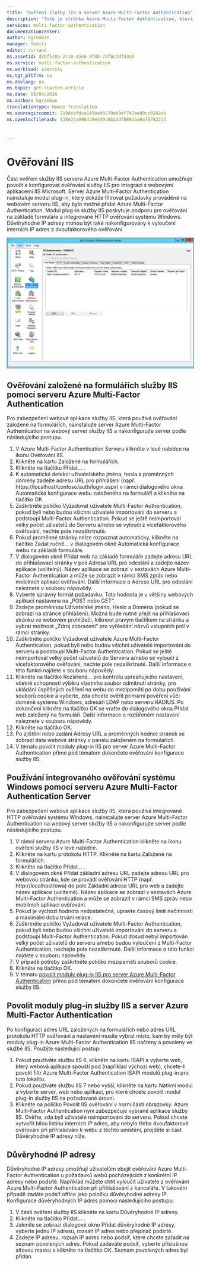 ```yaml
---
title: "Ověření služby IIS a server Azure Multi-Factor Authentication"
description: "Toto je stránka Azure Multi-Factor Authentication, která vám pomůže při nasazení ověření IIS a serveru Azure Multi-Factor Authentication."
services: multi-factor-authentication
documentationcenter: 
author: kgremban
manager: femila
editor: curtand
ms.assetid: d1bf1c8a-2c10-4ae6-9f4b-75f0c3df43eb
ms.service: multi-factor-authentication
ms.workload: identity
ms.tgt_pltfrm: na
ms.devlang: na
ms.topic: get-started-article
ms.date: 08/04/2016
ms.author: kgremban
translationtype: Human Translation
ms.sourcegitcommit: 219dcbfdca145bedb570eb9ef747ee00cc0342eb
ms.openlocfilehash: 138e23a0964c0e540c6b2ddf8891aa9af6782233


---
```

# <a name="iis-authentication"></a>Ověřování IIS
Část ověření služby IIS serveru Azure Multi-Factor Authentication umožňuje povolit a konfigurovat ověřování služby IIS pro integraci s webovými aplikacemi IIS Microsoft. Server Azure Multi-Factor Authentication nainstaluje modul plug-in, který dokáže filtrovat požadavky prováděné na webovém serveru IIS, aby bylo možné přidat Azure Multi-Factor Authentication. Modul plug-in služby IIS poskytuje podporu pro ověřování na základě formuláře a integrované HTTP ověřování systému Windows. Důvěryhodné IP adresy mohou být také nakonfigurovány k vyloučení interních IP adres z dvoufaktorového ověřování.

![Ověřování IIS](./media/multi-factor-authentication-get-started-server-iis/iis.png)

## <a name="using-formbased-iis-authentication-with-azure-multifactor-authentication-server"></a>Ověřování založené na formulářích služby IIS pomocí serveru Azure Multi-Factor Authentication
Pro zabezpečení webové aplikace služby IIS, která používá ověřování založené na formulářích, nainstalujte server Azure Multi-Factor Authentication na webový server služby IIS a nakonfigurujte server podle následujícího postupu.

1. V Azure Multi-Factor Authentication Serveru klikněte v levé nabídce na ikonu Ověřování IIS.
2. Klikněte na kartu Založené na formulářích.
3. Klikněte na tlačítko Přidat... .
4. K automatické detekci uživatelského jména, hesla a proměnných domény zadejte adresu URL pro přihlášení (např. https://localhost/contoso/auth/login.aspx) v rámci dialogového okna Automatická konfigurace webu založeného na formuláři a klikněte na tlačítko OK.
5. Zaškrtněte políčko Vyžadovat uživatele Multi-Factor Authentication, pokud byli nebo budou všichni uživatelé importováni do serveru a podstoupí Multi-Factor Authentication. Pokud se ještě neimportoval velký počet uživatelů do Serveru a/nebo se vyloučí z vícefaktorového ověřování, nechte pole nezaškrtnuté.
6. Pokud proměnné stránky nelze rozpoznat automaticky, klikněte na tlačítko Zadat ručně... v dialogovém okně Automatická konfigurace webu na základě formuláře.
7. V dialogovém okně Přidat web na základě formuláře zadejte adresu URL do přihlašovací stránky v poli Adresa URL pro odeslání a zadejte název aplikace (volitelný). Název aplikace se zobrazí v sestavách Azure Multi-Factor Authentication a může se zobrazit v rámci SMS zpráv nebo mobilních aplikací ověřování. Další informace o Adrese URL pro odeslání naleznete v souboru nápovědy.
8. Vyberte správný formát požadavku. Tato hodnota je u většiny webových aplikací nastavena na „POST nebo GET“.
9. Zadejte proměnnou Uživatelské jméno, Heslo a Doména (pokud se zobrazí na stránce přihlášení). Možná bude nutné přejít na přihlašovací stránku ve webovém prohlížeči, kliknout pravým tlačítkem na stránku a vybrat možnost „Zdroj zobrazení“ pro vyhledání názvů vstupních polí v rámci stránky.
10. Zaškrtněte políčko Vyžadovat uživatele Azure Multi-Factor Authentication, pokud byli nebo budou všichni uživatelé importováni do serveru a podstoupí Multi-Factor Authentication. Pokud se ještě neimportoval velký počet uživatelů do Serveru a/nebo se vyloučí z vícefaktorového ověřování, nechte pole nezaškrtnuté. Další informace o této funkci najdete v souboru nápovědy.
11. Klikněte na tlačítko Rozšířené... pro kontrolu upřesňujícího nastavení, včetně schopnosti výběru vlastního soubor  odmítnutí stránky, pro ukládání úspěšných ověření na webu do mezipaměti po dobu používání souborů cookie a vyberte, zda chcete ověřit primární pověření vůči doméně systému Windows, adresáři LDAP nebo serveru RADIUS. Po dokončení klikněte na tlačítko OK se vraťte do dialogového okna Přidat web založený na formuláři. Další informace o rozšířeném nastavení naleznete v souboru nápovědy.
12. Klikněte na tlačítko OK.
13. Po zjištění nebo zadání Adresy URL a proměnných hodnot stránek  se zobrazí data webové stránky v panelu založeném na formulářích.
14. V tématu povolit moduly plug-in IIS pro server Azure Multi-Factor Authentication přímo pod tématem dokončete ověřování konfigurace služby IIS.

## <a name="using-integrated-windows-authentication-with-azure-multifactor-authentication-server"></a>Používání integrovaného ověřování systému Windows pomocí serveru Azure Multi-Factor Authentication Server
Pro zabezpečení webové aplikace služby IIS, která používá integrované HTTP ověřování systému Windows, nainstalujte server Azure Multi-Factor Authentication na webový server služby IIS a nakonfigurujte server podle následujícího postupu.

1. V rámci serveru Azure Multi-Factor Authentication klikněte na ikonu ověření služby IIS v levé nabídce.
2. Klikněte na kartu protokolu HTTP. Klikněte na kartu Založené na formulářích.
3. Klikněte na tlačítko Přidat... .
4. V dialogovém okně Přidat základní adresu URL zadejte adresu URL pro webovou stránku, kde se provádí ověřování HTTP (např. http://localhost/owa) do pole Základní adresa URL pro web a zadejte název aplikace (volitelné). Název aplikace se zobrazí v sestavách Azure Multi-Factor Authentication a může se zobrazit v rámci SMS zpráv nebo mobilních aplikací ověřování.
5. Pokud je výchozí hodnota nedostatečná, upravte časový limit nečinnosti a maximální dobu trvání relace.
6. Zaškrtněte políčko Vyžadovat uživatele Multi-Factor Authentication, pokud byli nebo budou všichni uživatelé importováni do serveru a podstoupí Multi-Factor Authentication. Pokud dosud nebyl importován velký počet uživatelů do serveru a/nebo budou vyloučeni z Multi-Factor Authentication, nechejte pole nezaškrtnuté. Další informace o této funkci najdete v souboru nápovědy.
7. V případě potřeby zaškrtněte políčko mezipaměti souborů cookie.
8. Klikněte na tlačítko OK.
9. V tématu [povolit moduly plug-in IIS pro server Azure Multi-Factor Authentication](#enable-iis-plug-ins-for-azure-multi-factor-authentication-server) přímo pod tématem dokončete ověřování konfigurace služby IIS.

## <a name="enable-iis-plugins-for-azure-multifactor-authentication-server"></a>Povolit moduly plug-in služby IIS a server Azure Multi-Factor Authentication
Po konfiguraci adres URL založených na formulářích nebo adres URL protokolu HTTP ověřování a nastavení musíte vybrat místo, kam by měly být moduly plug-in Azure Multi-Factor Authentication IIS načteny a povoleny ve službě IIS. Použijte následující postup:

1. Pokud používáte službu IIS 6, klikněte na kartu ISAPI a vyberte web, který webová aplikace spouští pod (například výchozí web), chcete-li povolit filtr Azure Multi-Factor Authentication ISAPI modulů plug-in pro tuto lokalitu.
2. Pokud používáte službu IIS 7 nebo vyšší, klikněte na kartu Nativní modul a vyberte server, web nebo aplikaci, pro které chcete povolit modul plug-in služby IIS na požadované úrovni.
3. Klikněte na políčko Povolit IIS ověřování v horní části obrazovky. Azure Multi-Factor Authentication nyní zabezpečuje vybrané aplikace služby IIS. Ověřte, zda byli uživatelé naimportováni do serveru. Pokud chcete vytvořit bílou listinu interních IP adres, aby nebylo třeba dvoufaktorové ověřování při přihlašování k webu z těchto umístění, projděte si část Důvěryhodné IP adresy níže.

## <a name="trusted-ips"></a>Důvěryhodné IP adresy
Důvěryhodné IP adresy umožňují uživatelům obejít ověřování Azure Multi-Factor Authentication u požadavků webů pocházejících z konkrétní IP adresy nebo podsítě. Například můžete chtít vyloučit uživatele z ověřování Azure Multi-Factor Authentication při přihlašování z kanceláře. V takovém případě zadáte podsíť office jako položku důvěryhodné adresy IP. Konfigurace důvěryhodných IP adres pomocí následujícího postupu:

1. V části ověření služby IIS klikněte na kartu Důvěryhodné IP adresy.
2. Klikněte na tlačítko Přidat... .
3. Jakmile se zobrazí dialogové okno Přidat důvěryhodné IP adresy, vyberte jednu IP adresu, rozsah IP adres nebo přepínač podsítě.
4. Zadejte IP adresu, rozsah IP adres nebo podsíť, které chcete zařadit na seznam povolených adres. Pokud zadáváte podsíť, vyberte příslušnou síťovou masku a klikněte na tlačítko OK. Seznam povolených adres byl přidán.




<!--HONumber=Nov16_HO2-->


